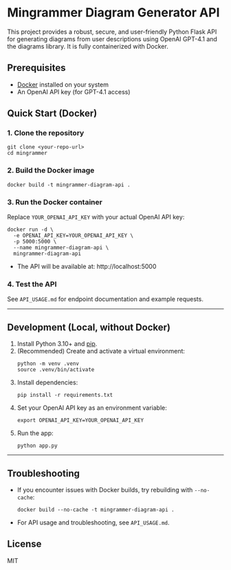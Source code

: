 # Mingrammer Diagram Generator API

This project provides a robust, secure, and user-friendly Python Flask API for generating diagrams from user descriptions using OpenAI GPT-4.1 and the diagrams library. It is fully containerized with Docker.

## Prerequisites
- [Docker](https://docs.docker.com/get-docker/) installed on your system
- An OpenAI API key (for GPT-4.1 access)

## Quick Start (Docker)

### 1. Clone the repository
```
git clone <your-repo-url>
cd mingrammer
```

### 2. Build the Docker image
```
docker build -t mingrammer-diagram-api .
```

### 3. Run the Docker container
Replace `YOUR_OPENAI_API_KEY` with your actual OpenAI API key:
```
docker run -d \
  -e OPENAI_API_KEY=YOUR_OPENAI_API_KEY \
  -p 5000:5000 \
  --name mingrammer-diagram-api \
  mingrammer-diagram-api
```

- The API will be available at: http://localhost:5000

### 4. Test the API
See `API_USAGE.md` for endpoint documentation and example requests.

---

## Development (Local, without Docker)
1. Install Python 3.10+ and [pip](https://pip.pypa.io/en/stable/installation/).
2. (Recommended) Create and activate a virtual environment:
   ```
   python -m venv .venv
   source .venv/bin/activate
   ```
3. Install dependencies:
   ```
   pip install -r requirements.txt
   ```
4. Set your OpenAI API key as an environment variable:
   ```
   export OPENAI_API_KEY=YOUR_OPENAI_API_KEY
   ```
5. Run the app:
   ```
   python app.py
   ```

---

## Troubleshooting
- If you encounter issues with Docker builds, try rebuilding with `--no-cache`:
  ```
  docker build --no-cache -t mingrammer-diagram-api .
  ```
- For API usage and troubleshooting, see `API_USAGE.md`.

## License
MIT
